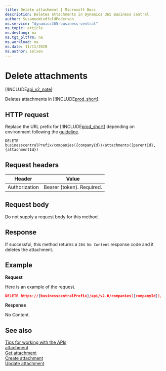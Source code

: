 ```yaml
---
title: Delete attachment | Microsoft Docs
description: Deletes attachments in Dynamics 365 Business Central.
author: SusanneWindfeldPedersen
ms.service: "dynamics365-business-central"
ms.topic: article
ms.devlang: na
ms.tgt_pltfrm: na
ms.workload: na
ms.date: 11/11/2020
ms.author: solsen
---
```


# Delete attachments

[!INCLUDE[api_v2_note](../../includes/api_v2_note.md)]

Deletes attachments in [!INCLUDE[prod_short](../../../includes/prod_short.md)].

## HTTP request
Replace the URL prefix for [!INCLUDE[prod_short](../../../includes/prod_short.md)] depending on environment following the [guideline](../../v2.0/endpoints-apis-for-dynamics.md).
```
DELETE businesscentralPrefix/companies({companyId})/attachments({parentId},{attachmentId})
```

## Request headers

|Header         |Value                     |
|---------------|--------------------------|
|Authorization  |Bearer {token}. Required. |

## Request body
Do not supply a request body for this method.

## Response
If successful, this method returns a ```204 No Content``` response code and it deletes the attachment.

## Example

**Request**

Here is an example of the request.

```json
DELETE https://{businesscentralPrefix}/api/v2.0/companies({companyId})/attachments({parentId},{attachmentId})
```

**Response** 

No Content.



## See also
[Tips for working with the APIs](/dynamics365/business-central/dev-itpro/developer/devenv-connect-apps-tips)    
[attachment](../resources/dynamics_attachment.md)    
[Get attachment](dynamics_attachment_Get.md)    
[Create attachment](dynamics_attachment_Create.md)    
[Update attachment](dynamics_attachment_Update.md)    
